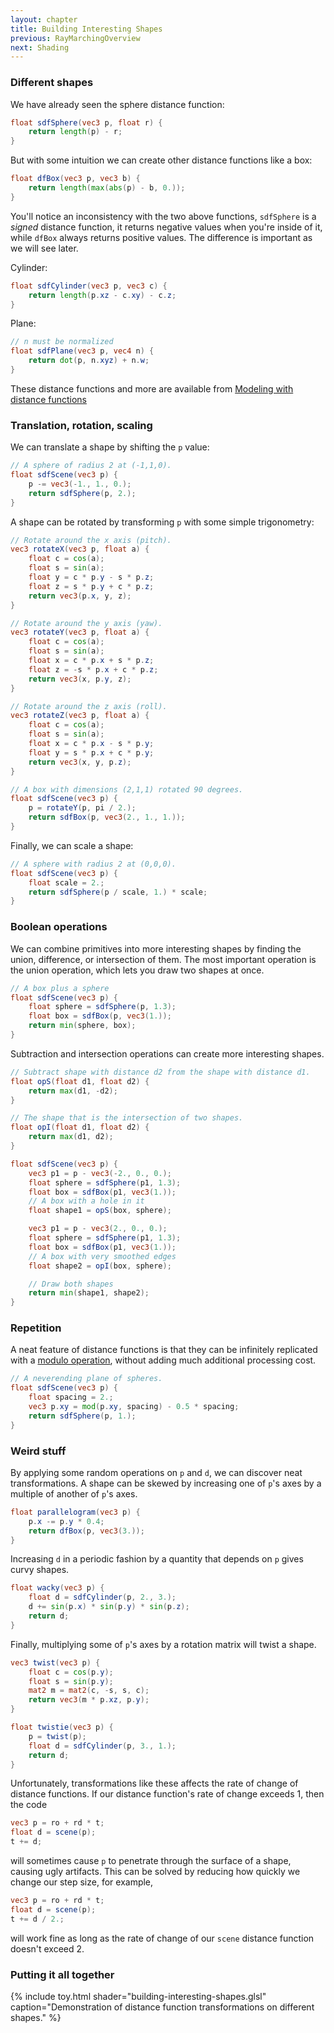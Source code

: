 ```yaml
---
layout: chapter
title: Building Interesting Shapes
previous: RayMarchingOverview
next: Shading
---
```


### Different shapes

We have already seen the sphere distance function:

```glsl
float sdfSphere(vec3 p, float r) {
    return length(p) - r;
}
```

But with some intuition we can create other distance functions like a box:

```glsl
float dfBox(vec3 p, vec3 b) {
    return length(max(abs(p) - b, 0.));
}
```

You'll notice an inconsistency with the two above functions, `sdfSphere` is a
*signed* distance function, it returns negative values when you're inside of
it, while `dfBox` always returns positive values. The difference is important
as we will see later.

Cylinder:

```glsl
float sdfCylinder(vec3 p, vec3 c) {
    return length(p.xz - c.xy) - c.z;
}
```

Plane:

```glsl
// n must be normalized
float sdfPlane(vec3 p, vec4 n) {
    return dot(p, n.xyz) + n.w;
}
```

These distance functions and more are available from [Modeling with distance
functions][distfunctions]

### Translation, rotation, scaling

We can translate a shape by shifting the `p` value:

```glsl
// A sphere of radius 2 at (-1,1,0).
float sdfScene(vec3 p) {
    p -= vec3(-1., 1., 0.);
    return sdfSphere(p, 2.);
}
````

A shape can be rotated by transforming `p` with some simple trigonometry:

```glsl
// Rotate around the x axis (pitch).
vec3 rotateX(vec3 p, float a) {
    float c = cos(a);
    float s = sin(a);
    float y = c * p.y - s * p.z;
    float z = s * p.y + c * p.z;
    return vec3(p.x, y, z);
}

// Rotate around the y axis (yaw).
vec3 rotateY(vec3 p, float a) {
    float c = cos(a);
    float s = sin(a);
    float x = c * p.x + s * p.z;
    float z = -s * p.x + c * p.z;
    return vec3(x, p.y, z);
}

// Rotate around the z axis (roll).
vec3 rotateZ(vec3 p, float a) {
    float c = cos(a);
    float s = sin(a);
    float x = c * p.x - s * p.y;
    float y = s * p.x + c * p.y;
    return vec3(x, y, p.z);
}

// A box with dimensions (2,1,1) rotated 90 degrees.
float sdfScene(vec3 p) {
    p = rotateY(p, pi / 2.);
    return sdfBox(p, vec3(2., 1., 1.));
}
```

Finally, we can scale a shape:

```glsl
// A sphere with radius 2 at (0,0,0).
float sdfScene(vec3 p) {
    float scale = 2.;
    return sdfSphere(p / scale, 1.) * scale;
}
```

### Boolean operations

We can combine primitives into more interesting shapes by finding the union,
difference, or intersection of them. The most important operation is the union
operation, which lets you draw two shapes at once.

```glsl
// A box plus a sphere
float sdfScene(vec3 p) {
    float sphere = sdfSphere(p, 1.3);
    float box = sdfBox(p, vec3(1.));
    return min(sphere, box);
}
```

Subtraction and intersection operations can create more interesting shapes.

```glsl
// Subtract shape with distance d2 from the shape with distance d1.
float opS(float d1, float d2) {
    return max(d1, -d2);
}

// The shape that is the intersection of two shapes.
float opI(float d1, float d2) {
    return max(d1, d2);
}

float sdfScene(vec3 p) {
    vec3 p1 = p - vec3(-2., 0., 0.);
    float sphere = sdfSphere(p1, 1.3);
    float box = sdfBox(p1, vec3(1.));
    // A box with a hole in it
    float shape1 = opS(box, sphere);

    vec3 p1 = p - vec3(2., 0., 0.);
    float sphere = sdfSphere(p1, 1.3);
    float box = sdfBox(p1, vec3(1.));
    // A box with very smoothed edges
    float shape2 = opI(box, sphere);

    // Draw both shapes
    return min(shape1, shape2);
}
```

### Repetition

A neat feature of distance functions is that they can be infinitely replicated
with a [modulo operation][modulo], without adding much additional processing
cost.

```glsl
// A neverending plane of spheres.
float sdfScene(vec3 p) {
    float spacing = 2.;
    vec3 p.xy = mod(p.xy, spacing) - 0.5 * spacing;
    return sdfSphere(p, 1.);
}
```

### Weird stuff

By applying some random operations on `p` and `d`, we can discover neat
transformations. A shape can be skewed by increasing one of `p`'s axes by a
multiple of another of `p`'s axes.

```glsl
float parallelogram(vec3 p) {
    p.x -= p.y * 0.4;
    return dfBox(p, vec3(3.));
}
```

Increasing `d` in a periodic fashion by a quantity that depends on `p` gives
curvy shapes.

```glsl
float wacky(vec3 p) {
    float d = sdfCylinder(p, 2., 3.);
    d += sin(p.x) * sin(p.y) * sin(p.z);
    return d;
}
```

Finally, multiplying some of `p`'s axes by a rotation matrix will twist a
shape.

```glsl
vec3 twist(vec3 p) {
    float c = cos(p.y);
    float s = sin(p.y);
    mat2 m = mat2(c, -s, s, c);
    return vec3(m * p.xz, p.y);
}

float twistie(vec3 p) {
    p = twist(p);
    float d = sdfCylinder(p, 3., 1.);
    return d;
}
```

Unfortunately, transformations like these affects the rate of change of
distance functions. If our distance function's rate of change exceeds 1, then
the code

```glsl
vec3 p = ro + rd * t;
float d = scene(p);
t += d;
```

will sometimes cause `p` to penetrate through the surface of a shape, causing
ugly artifacts. This can be solved by reducing how quickly we change our step
size, for example,

```glsl
vec3 p = ro + rd * t;
float d = scene(p);
t += d / 2.;
```

will work fine as long as the rate of change of our `scene` distance function
doesn't exceed 2.

### Putting it all together

{% include toy.html
   shader="building-interesting-shapes.glsl"
   caption="Demonstration of distance function transformations on different shapes." %}

[distfunctions]: http://www.iquilezles.org/www/articles/distfunctions/distfunctions.htm "Modeling with distance functions"
[modulo]: https://en.wikipedia.org/wiki/Modulo_operation "Modulo operation"
